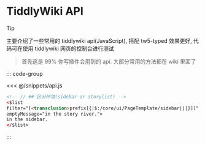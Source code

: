 # TiddlyWiki API


> [!TIP]
> 主要介绍了一些常用的 tiddlywiki api(JavaScript), 搭配 tw5-typed 效果更好, 代码可在使用 tiddlywiki 网页的控制台进行测试

> 首先这是 99% 你写插件会用到的 api. 大部分常用的方法都在 wiki 里面了


::: code-group

<<< @/snippets/api.js

```html others
<!-- // ## 区分环境(sidebar or storylist) -->
<$list
filter="[<transclusion>prefix[{|$:/core/ui/PageTemplate/sidebar|||}]]"
emptyMessage="in the story river.">
in the sidebar.
</$list>
```

:::